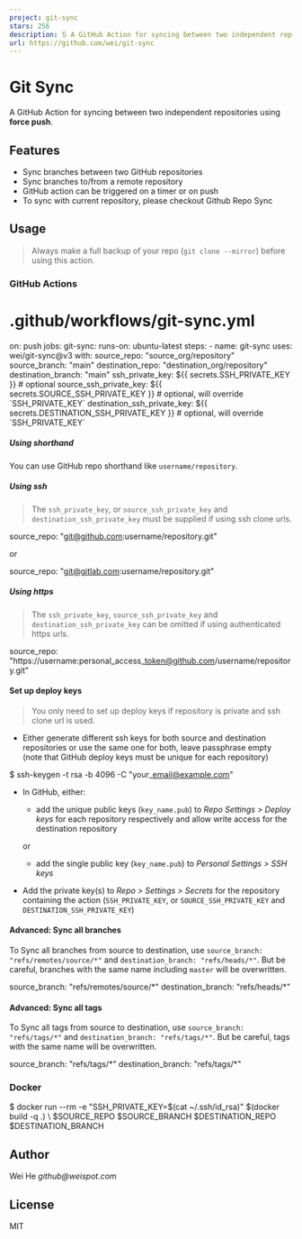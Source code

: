 ```yaml
---
project: git-sync
stars: 256
description: 🔃 A GitHub Action for syncing between two independent repositories using force push
url: https://github.com/wei/git-sync
---
```


Git Sync
========

A GitHub Action for syncing between two independent repositories using **force push**.

Features
--------

-   Sync branches between two GitHub repositories
-   Sync branches to/from a remote repository
-   GitHub action can be triggered on a timer or on push
-   To sync with current repository, please checkout Github Repo Sync

Usage
-----

> Always make a full backup of your repo (`git clone --mirror`) before using this action.

### GitHub Actions

# .github/workflows/git-sync.yml

on: push
jobs:
  git-sync:
    runs-on: ubuntu-latest
    steps:
      - name: git-sync
        uses: wei/git-sync@v3
        with:
          source\_repo: "source\_org/repository"
          source\_branch: "main"
          destination\_repo: "destination\_org/repository"
          destination\_branch: "main"
          ssh\_private\_key: ${{ secrets.SSH\_PRIVATE\_KEY }} # optional
          source\_ssh\_private\_key: ${{ secrets.SOURCE\_SSH\_PRIVATE\_KEY }} # optional, will override \`SSH\_PRIVATE\_KEY\`
          destination\_ssh\_private\_key: ${{ secrets.DESTINATION\_SSH\_PRIVATE\_KEY }} # optional, will override \`SSH\_PRIVATE\_KEY\`

##### Using shorthand

You can use GitHub repo shorthand like `username/repository`.

##### Using ssh

> The `ssh_private_key`, or `source_ssh_private_key` and `destination_ssh_private_key` must be supplied if using ssh clone urls.

source\_repo: "git@github.com:username/repository.git"

or

source\_repo: "git@gitlab.com:username/repository.git"

##### Using https

> The `ssh_private_key`, `source_ssh_private_key` and `destination_ssh_private_key` can be omitted if using authenticated https urls.

source\_repo: "https://username:personal\_access\_token@github.com/username/repository.git"

#### Set up deploy keys

> You only need to set up deploy keys if repository is private and ssh clone url is used.

-   Either generate different ssh keys for both source and destination repositories or use the same one for both, leave passphrase empty (note that GitHub deploy keys must be unique for each repository)

$ ssh-keygen -t rsa -b 4096 -C "your\_email@example.com"

-   In GitHub, either:
    
    -   add the unique public keys (`key_name.pub`) to _Repo Settings > Deploy keys_ for each repository respectively and allow write access for the destination repository
    
    or
    
    -   add the single public key (`key_name.pub`) to _Personal Settings > SSH keys_
-   Add the private key(s) to _Repo > Settings > Secrets_ for the repository containing the action (`SSH_PRIVATE_KEY`, or `SOURCE_SSH_PRIVATE_KEY` and `DESTINATION_SSH_PRIVATE_KEY`)
    

#### Advanced: Sync all branches

To Sync all branches from source to destination, use `source_branch: "refs/remotes/source/*"` and `destination_branch: "refs/heads/*"`. But be careful, branches with the same name including `master` will be overwritten.

source\_branch: "refs/remotes/source/\*"
destination\_branch: "refs/heads/\*"

#### Advanced: Sync all tags

To Sync all tags from source to destination, use `source_branch: "refs/tags/*"` and `destination_branch: "refs/tags/*"`. But be careful, tags with the same name will be overwritten.

source\_branch: "refs/tags/\*"
destination\_branch: "refs/tags/\*"

### Docker

$ docker run --rm -e "SSH\_PRIVATE\_KEY=$(cat ~/.ssh/id\_rsa)" $(docker build -q .) \\
  $SOURCE\_REPO $SOURCE\_BRANCH $DESTINATION\_REPO $DESTINATION\_BRANCH

Author
------

Wei He _github@weispot.com_

License
-------

MIT
